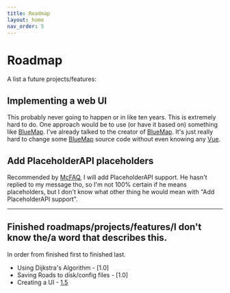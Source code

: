 ```yaml
---
title: Roadmap
layout: home
nav_order: 5
---
```


# Roadmap
A list a future projects/features:

## Implementing a web UI
This probably never going to happen or in like ten years. This is extremely hard to do. One approach would be to use (or have it based on) something like [BlueMap]. I've already talked to the creator of [BlueMap]. It's just really hard to change some [BlueMap] source code without even knowing any [Vue].

## Add PlaceholderAPI placeholders
Recommended by [McFAQ], I will add PlaceholderAPI support. He hasn't replied to my message tho, so I'm not 100% certain if he means placeholders, but I don't know what other thing he would mean with "Add PlaceholderAPI support".

---

## Finished roadmaps/projects/features/I don't know the/a word that describes this.

In order from finished first to finished last.

- Using Dijkstra's Algorithm - [1.0]
- Saving Roads to disk/config files - [1.0]
- Creating a UI - [1.5]

[BlueMap]: https://bluemap.bluecolored.de/
[Vue]: https://vuejs.org/
[McFAQ]: https://www.spigotmc.org/members/mcfaq.181238/
[1.1]: https://github.com/Abelkrijgtalles/mojang-maps/releases/tag/v1.0
[1.5]: https://github.com/Abelkrijgtalles/mojang-maps/releases/tag/v1.5